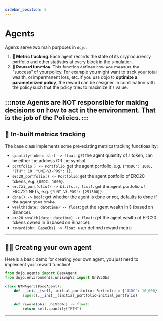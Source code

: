 ```yaml
---
sidebar_position: 5
---
```


# Agents

Agents serve two main purposes in `dojo`.

1. 🎥 **Metric tracking**. Each agent records the state of its cryptocurrency portfolio and other statistics at every block in the simulation.
2. 🥇 **Reward function**. This function defines how you measure the "success" of your policy. For example you might want to track your total wealth, or impermanent loss, etc. If you use dojo to **optimize a parameterized policy**, the reward can be designed in combination with the policy such that the policy tries to maximize it's value.


:::note
Agents are NOT responsible for making decisions on how to act in the environment. That is the job of the Policies.
:::
---
## 🎥 In-built metrics tracking

The base class implements some pre-existing metrics tracking functionality:
- `quantity(token: str) -> float`: get the agent quantity of a token, can be either the address OR the symbol.
- `portfolio() -> Portfolio`: get the agent portfolio, e.g. `{"USDC": 1000, "ETH": 10, "UNI-V3-POS": 1}`.
- `erc20_portfolio() -> Portfolio`: get the agent portfolio of ERC20 tokens, e.g. `{USDC: 1000}`.
- `erc721_portfolio() -> Dict[str, list]`: get the agent portfolio of ERC721 NFTs, e.g. `{"UNI-V3-POS": [251300]}`.
- `done() -> bool`: get whether the agent is done or not, defaults to done if the agent goes broke.
- `wealth(date: datetime) -> float`: get the agent wealth in $ (based on Binance).
- `erc20_wealth(date: datetime) -> float`: get the agent wealth of ERC20 tokens owned in $ (based on Binance).
- `reward(obs: BaseObs) -> float`: user defined reward metric
---
## 🧑‍💻 Creating your own agent

Here is a basic demo for creating your own agent, you just need to implement your reward function!
```python
from dojo.agents import BaseAgent
from dojo.environments.uniswapV3 import UniV3Obs

class ETHAgent(BaseAgent):
    def __init__(self, initial_portfolio: Portfolio = {"USDC": 10_000}) -> None:
        super().__init__(initial_portfolio=initial_portfolio)

    def reward(obs: UniV3Obs) -> float:
        return self.quantity("ETH")
```

---